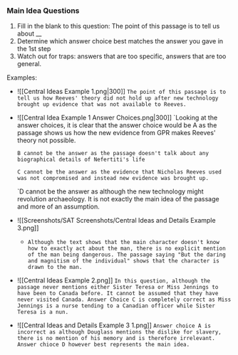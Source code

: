 ### Main Idea Questions
1. Fill in the blank to this question:
		The point of this passage is to tell us about __
2.  Determine which answer choice best matches the answer you gave in the 1st step
3. Watch out for traps: answers that are too specific, answers that are too general.

Examples:

- ![[Central Ideas Example 1.png|300]]
	`The point of this passage is to tell us how Reeves' theory did not hold up after new technology brought up evidence that was not available to Reeves. `



- ![[Central Idea Example 1 Answer Choices.png|300]]
	`Looking at the answer choices, it is clear that the answer choice would be A as the passage shows us how the new evidence from GPR makes Reeves' theory not possible.
	
	`B cannot be the answer as the passage doesn't talk about any biographical details of Nefertiti's life`
	
	`C cannot be the answer as the evidence that Nicholas Reeves used was not compromised and instead new evidence was brought up.`
	
	`D cannot be the answer as although the new technology might revolution archaeology. It is not exactly the main idea of the passage and more of an assumption.


- ![[Screenshots/SAT Screenshots/Central Ideas and Details Example 3.png]]
	- `Although the text shows that the main character doesn't know how to exactly act about the man, there is no explicit mention of the man being dangerous. The passage saying "But the daring and magnitism of the individual" shows that the character is drawn to the man.`


-  ![[Central Ideas Example 2.png]]
	`In this question, although the passage never mentions either Sister Teresa or Miss Jennings to have been to Canada before. It cannot be assumed that they have never visited Canada. Answer Choice C is completely correct as Miss Jennings is a nurse tending to a Canadian officer while Sister Teresa is a nun.`


- ![[Central Ideas and Details Example 3 1.png]]
	`Answer choice A is incorrect as although Douglass mentions the dislike for slavery, there is no mention of his memory and is therefore irrelevant. Answer chioce D however best represents the main idea.`
